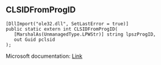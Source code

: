 ## CLSIDFromProgID

```
[DllImport("ole32.dll", SetLastError = true)]
public static extern int CLSIDFromProgID(
   [MarshalAs(UnmanagedType.LPWStr)] string lpszProgID,
   out Guid pclsid
);
```

Microsoft documentation: [Link](https://docs.microsoft.com/en-us/windows/win32/api/combaseapi/nf-combaseapi-clsidfromprogid)
